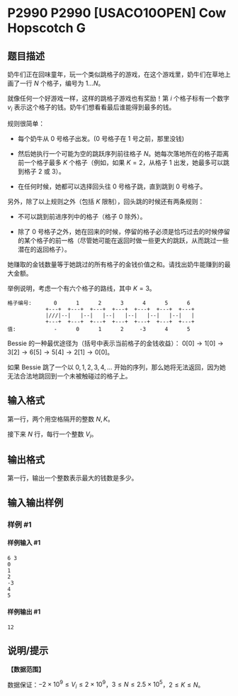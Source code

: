 # P2990 P2990 [USACO10OPEN] Cow Hopscotch G

## 题目描述

奶牛们正在回味童年，玩一个类似跳格子的游戏，在这个游戏里，奶牛们在草地上画了一行 $N$ 个格子，编号为 $1\dots N$。

就像任何一个好游戏一样，这样的跳格子游戏也有奖励！第 $i$ 个格子标有一个数字 $v_i$ 表示这个格子的钱。奶牛们想看看最后谁能得到最多的钱。

规则很简单：

* 每个奶牛从 $0$ 号格子出发。($0$ 号格子在 $1$ 号之前，那里没钱)

* 然后她执行一个可能为空的跳跃序列前往格子 $N$。她每次落地所在的格子距离前一个格子最多 $K$ 个格子（例如，如果 $K=2$，从格子 $1$ 出发，她最多可以跳到格子 $2$ 或 $3$）。

* 在任何时候，她都可以选择回头往 $0$ 号格子跳，直到跳到 $0$ 号格子。

另外，除了以上规则之外（包括 $K$ 限制），回头跳的时候还有两条规则：

* 不可以跳到前进序列中的格子（格子 $0$ 除外）。

* 除了 $0$ 号格子之外，她在回来的时候，停留的格子必须是恰巧过去的时候停留的某个格子的前一格（尽管她可能在返回时做一些更大的跳跃，从而跳过一些潜在的返回格子）。

她赚取的金钱数量等于她跳过的所有格子的金钱价值之和。请找出奶牛能赚到的最大金额。

举例说明，考虑一个有六个格子的路线，其中 $K = 3$。

```
格子编号:       0      1      2      3      4      5      6 
            +---+  +---+  +---+  +---+  +---+  +---+  +---+ 
            |///|--|   |--|   |--|   |--|   |--|   |--|   | 
            +---+  +---+  +---+  +---+  +---+  +---+  +---+ 
值:            -      0      1      2     -3      4      5 
```

Bessie 的一种最优途径为（括号中表示当前格子的金钱收益）： $0[0] \to 1[0]\to 3[2]\to 6[5] \to 5[4] \to 2[1] \to 0[0]$。

如果 Bessie 跳了一个以 $0, 1, 2, 3, 4, \dots$ 开始的序列，那么她将无法返回，因为她无法合法地跳回到一个未被触碰过的格子上。

## 输入格式

第一行，两个用空格隔开的整数 $N, K$。

接下来 $N$ 行，每行一个整数 $V_i$。

## 输出格式

第一行，输出一个整数表示最大的钱数是多少。

## 输入输出样例

### 样例 #1

#### 样例输入 #1

```
6 3 
0 
1 
2 
-3 
4 
5
```

#### 样例输出 #1

```
12
```

## 说明/提示

**【数据范围】**


数据保证：$-2 
\times 10 ^9 \le V_i \le 2 \times 10 ^ 9$，$3 \le N \le 2.5 \times 10^5$，$2 \le K \le N$。
